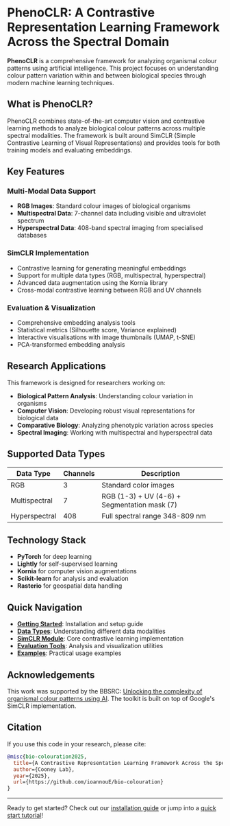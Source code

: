 # PhenoCLR: A Contrastive Representation Learning Framework Across the Spectral Domain

**PhenoCLR** is a comprehensive framework for analyzing organismal colour patterns using artificial intelligence. This project focuses on understanding colour pattern variation within and between biological species through modern machine learning techniques.


## What is PhenoCLR?

PhenoCLR combines state-of-the-art computer vision and contrastive learning methods to analyze biological colour patterns across multiple spectral modalities. The framework is built around SimCLR (Simple Contrastive Learning of Visual Representations) and provides tools for both training models and evaluating embeddings.



## Key Features

### Multi-Modal Data Support
- **RGB Images**: Standard colour images of biological organisms
- **Multispectral Data**: 7-channel data including visible and ultraviolet spectrum
- **Hyperspectral Data**: 408-band spectral imaging from specialised databases


### SimCLR Implementation
- Contrastive learning for generating meaningful embeddings
- Support for multiple data types (RGB, multispectral, hyperspectral)
- Advanced data augmentation using the Kornia library
- Cross-modal contrastive learning between RGB and UV channels

### Evaluation & Visualization
- Comprehensive embedding analysis tools
- Statistical metrics (Silhouette score, Variance explained)
- Interactive visualisations with image thumbnails (UMAP, t-SNE)
- PCA-transformed embedding analysis

## Research Applications

This framework is designed for researchers working on:

- **Biological Pattern Analysis**: Understanding colour variation in organisms
- **Computer Vision**: Developing robust visual representations for biological data
- **Comparative Biology**: Analyzing phenotypic variation across species
- **Spectral Imaging**: Working with multispectral and hyperspectral data

## Supported Data Types

| Data Type | Channels | Description |
|-----------|----------|-------------|
| RGB | 3 | Standard color images |
| Multispectral | 7 | RGB (1-3) + UV (4-6) + Segmentation mask (7) |
| Hyperspectral | 408 | Full spectral range 348-809 nm |

## Technology Stack

- **PyTorch** for deep learning
- **Lightly** for self-supervised learning
- **Kornia** for computer vision augmentations
- **Scikit-learn** for analysis and evaluation
- **Rasterio** for geospatial data handling

## Quick Navigation

- **[Getting Started](getting-started/quickstart.md)**: Installation and setup guide
- **[Data Types](data/rgb.md)**: Understanding different data modalities
- **[SimCLR Module](simclr/introduction.md)**: Core contrastive learning implementation
- **[Evaluation Tools](eval/overview.md)**: Analysis and visualization utilities
- **[Examples](examples/example_rgb.md)**: Practical usage examples


## Acknowledgements

This work was supported by the BBSRC: [Unlocking the complexity of organismal colour patterns using AI](https://gtr.ukri.org/projects?ref=BB%2FY513830%2F1). The toolkit is built on top of Google's SimCLR implementation.

## Citation

If you use this code in your research, please cite:

```bibtex
@misc{bio-colouration2025,
  title={A Contrastive Representation Learning Framework Across the Spectral Domain},
  author={Cooney Lab},
  year={2025},
  url={https://github.com/ioannouE/bio-colouration}
}
```

---

Ready to get started? Check out our [installation guide](getting-started/installation.md) or jump into a [quick start tutorial](getting-started/quickstart.md)!
